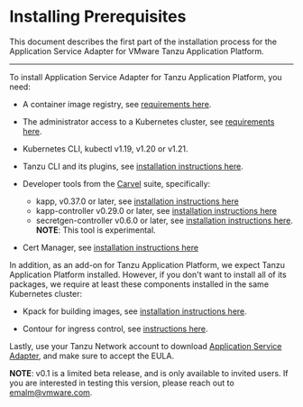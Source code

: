 # Installing Prerequisites

This document describes the first part of the installation process for the Application Service Adapter for VMware Tanzu Application Platform.

----

To install Application Service Adapter for Tanzu Application Platform, you need:

* A container image registry, see [requirements here](https://docs.vmware.com/en/VMware-Tanzu-Application-Platform/0.3/tap-0-3/GUID-install-general.html#tanzu-network-and-container-image-registry-requirements-1).
* The administrator access to a Kubernetes cluster, see [requirements here](https://docs.vmware.com/en/VMware-Tanzu-Application-Platform/0.3/tap-0-3/GUID-install-general.html#kubernetes-cluster-requirements-2).

* Kubernetes CLI, kubectl v1.19, v1.20 or v1.21.

* Tanzu CLI and its plugins, see [installation instructions here](https://docs.vmware.com/en/VMware-Tanzu-Application-Platform/0.3/tap-0-3/GUID-install-general.html#install-or-update-the-tanzu-cli-and-plugins-5).

* Developer tools from the [Carvel](https://carvel.dev/) suite, specifically:  
    *  kapp, v0.37.0 or later, see [installation instructions here](https://carvel.dev/kapp/docs/latest/install/)
    * kapp-controller v0.29.0 or later, see [installation instructions here](https://carvel.dev/kapp-controller/docs/latest/install/)
    * secretgen-controller v0.6.0 or later, see [installation instructions here](https://github.com/vmware-tanzu/carvel-secretgen-controller/blob/develop/docs/install.md). **NOTE**: This tool is experimental.

* Cert Manager, see [installation instructions here](https://cert-manager.io/docs/installation/)

In addition, as an add-on for Tanzu Application Platform, we expect Tanzu Application Platform installed. However, if you don't want to install all of its packages, we require at least these components installed in the same Kubernetes cluster:

* Kpack for building images, see [installation instructions here](https://github.com/pivotal/kpack/blob/main/docs/install.md).

* Contour for ingress control, see [instructions here](https://projectcontour.io/getting-started/).

Lastly, use your Tanzu Network account to download [Application Service Adapter](https://network.tanzu.vmware.com/products/app-service-adapter/), and make sure to accept the EULA.

**NOTE**: v0.1 is a limited beta release, and is only available to invited users. If you are interested in testing this version, please reach out to emalm@vmware.com.

